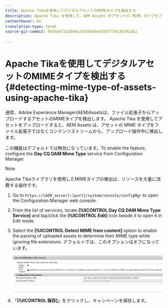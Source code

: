 ```yaml
---
title: Apache Tikaを使用してデジタルアセットのMIMEタイプを検出する
description: Apache Tika を使用して、AEM Assets がアセットの MIME タイプをファイル拡張子ではなくコンテンツストリームから、アップロード操作中に検出できるようにします。
contentOwner: AG
translation-type: tm+mt
source-git-commit: 0d70a672a2944e2c03b54beb3b5f734136792ab1

---
```



# Apache Tikaを使用してデジタルアセットのMIMEタイプを検出する {#detecting-mime-type-of-assets-using-apache-tika}

通常、Adobe Experience Manager(AEM)Assetsは、ファイル拡張子からアップロードするアセットのMIMEタイプを検出します。 Apache Tika を使用してアセットをアップロードすると、AEM Assets は、アセットの MIME タイプをファイル拡張子ではなくコンテンツストリームから、アップロード操作中に検出します。

この機能はデフォルトでは無効になっています。To enable the feature, configure the **Day CQ DAM Mime Type** service from Configuration Manager.

>[!NOTE]
>
>Apache Tikaライブラリを使用したMIMEタイプの検出は、リソースを大量に消費する操作です。

1. Go to `https://[AEM_server]:[port]/system/console/configMgr` to open the Configuration Manager web console.
1. From the list of services, locate **[!UICONTROL Day CQ DAM Mime Type Service]** and tap/click the **[!UICONTROL Edit]** icon beside it to open it in Edit mode.

1. Select the **[!UICONTROL Detect MIME from content]** option to enable the parsing of uploaded assets to determine their MIME type while ignoring file extensions. デフォルトでは、このオプションはオフになっています。

   ![chlimage_1-333](assets/chlimage_1-333.png)

1. 「**[!UICONTROL 保存]**」をクリックし、キャンペーンを保存します。
